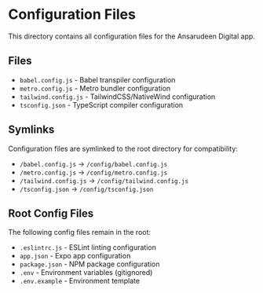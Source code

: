 # Configuration Files

This directory contains all configuration files for the Ansarudeen Digital app.

## Files

- `babel.config.js` - Babel transpiler configuration
- `metro.config.js` - Metro bundler configuration
- `tailwind.config.js` - TailwindCSS/NativeWind configuration
- `tsconfig.json` - TypeScript compiler configuration

## Symlinks

Configuration files are symlinked to the root directory for compatibility:
- `/babel.config.js` → `/config/babel.config.js`
- `/metro.config.js` → `/config/metro.config.js`
- `/tailwind.config.js` → `/config/tailwind.config.js`
- `/tsconfig.json` → `/config/tsconfig.json`

## Root Config Files

The following config files remain in the root:
- `.eslintrc.js` - ESLint linting configuration
- `app.json` - Expo app configuration
- `package.json` - NPM package configuration
- `.env` - Environment variables (gitignored)
- `.env.example` - Environment template
